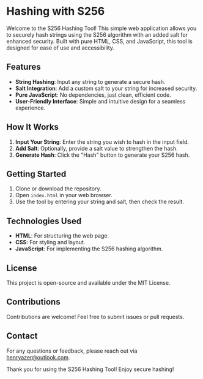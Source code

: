 # Hashing with S256

Welcome to the S256 Hashing Tool! This simple web application allows you to securely hash strings using the S256 algorithm with an added salt for enhanced security. Built with pure HTML, CSS, and JavaScript, this tool is designed for ease of use and accessibility.

## Features

- **String Hashing**: Input any string to generate a secure hash.
- **Salt Integration**: Add a custom salt to your string for increased security.
- **Pure JavaScript**: No dependencies, just clean, efficient code.
- **User-Friendly Interface**: Simple and intuitive design for a seamless experience.

## How It Works

1. **Input Your String**: Enter the string you wish to hash in the input field.
2. **Add Salt**: Optionally, provide a salt value to strengthen the hash.
3. **Generate Hash**: Click the "Hash" button to generate your S256 hash.

## Getting Started

1. Clone or download the repository.
2. Open `index.html` in your web browser.
3. Use the tool by entering your string and salt, then check the result.


## Technologies Used

- **HTML**: For structuring the web page.
- **CSS**: For styling and layout.
- **JavaScript**: For implementing the S256 hashing algorithm.

## License

This project is open-source and available under the MIT License.

## Contributions

Contributions are welcome! Feel free to submit issues or pull requests.

## Contact

For any questions or feedback, please reach out via henryazer@outlook.com.

Thank you for using the S256 Hashing Tool! Enjoy secure hashing!
